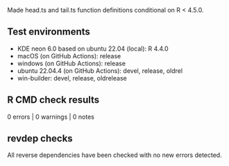 Made head.ts and tail.ts function definitions conditional on R < 4.5.0.

## Test environments

* KDE neon 6.0 based on ubuntu 22.04 (local): R 4.4.0
* macOS (on GitHub Actions): release
* windows (on GitHub Actions): release
* ubuntu 22.04.4 (on GitHub Actions): devel, release, oldrel
* win-builder: devel, release, oldrelease

## R CMD check results

0 errors | 0 warnings | 0 notes

## revdep checks

All reverse dependencies have been checked with no new errors detected.
